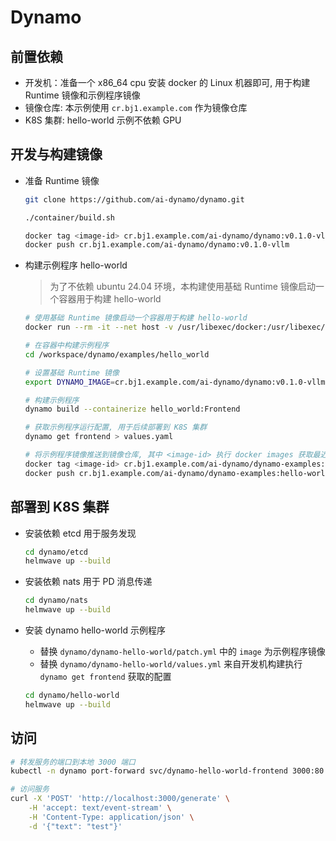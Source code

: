# Dynamo

## 前置依赖

* 开发机：准备一个 x86_64 cpu 安装 docker 的 Linux 机器即可, 用于构建 Runtime 镜像和示例程序镜像
* 镜像仓库: 本示例使用 `cr.bj1.example.com` 作为镜像仓库
* K8S 集群: hello-world 示例不依赖 GPU

## 开发与构建镜像

* 准备 Runtime 镜像

    ```bash
    git clone https://github.com/ai-dynamo/dynamo.git

    ./container/build.sh

    docker tag <image-id> cr.bj1.example.com/ai-dynamo/dynamo:v0.1.0-vllm
    docker push cr.bj1.example.com/ai-dynamo/dynamo:v0.1.0-vllm
    ```

* 构建示例程序 hello-world

    > 为了不依赖 ubuntu 24.04 环境，本构建使用基础 Runtime 镜像启动一个容器用于构建 hello-world

    ```bash
    # 使用基础 Runtime 镜像启动一个容器用于构建 hello-world
    docker run --rm -it --net host -v /usr/libexec/docker:/usr/libexec/docker -v /root/.docker:/root/.docker -v /var/run/docker.sock:/var/run/docker.sock -v /usr/bin/docker:/usr/bin/docker cr.bj1.example.com/ai-dynamo/dynamo:v0.1.0-vllm bash

    # 在容器中构建示例程序
    cd /workspace/dynamo/examples/hello_world

    # 设置基础 Runtime 镜像
    export DYNAMO_IMAGE=cr.bj1.example.com/ai-dynamo/dynamo:v0.1.0-vllm

    # 构建示例程序
    dynamo build --containerize hello_world:Frontend

    # 获取示例程序运行配置, 用于后续部署到 K8S 集群
    dynamo get frontend > values.yaml

    # 将示例程序镜像推送到镜像仓库, 其中 <image-id> 执行 docker images 获取最近构建的镜像
    docker tag <image-id> cr.bj1.example.com/ai-dynamo/dynamo-examples:hello-world
    docker push cr.bj1.example.com/ai-dynamo/dynamo-examples:hello-world
    ```

## 部署到 K8S 集群

* 安装依赖 etcd 用于服务发现

    ```bash
    cd dynamo/etcd
    helmwave up --build
    ```

* 安装依赖 nats 用于 PD 消息传递

    ```bash
    cd dynamo/nats
    helmwave up --build
    ```

* 安装 dynamo hello-world 示例程序

    * 替换 `dynamo/dynamo-hello-world/patch.yml` 中的 `image` 为示例程序镜像
    * 替换 `dynamo/dynamo-hello-world/values.yml` 来自开发机构建执行 `dynamo get frontend` 获取的配置

    ```bash
    cd dynamo/hello-world
    helmwave up --build
    ```

## 访问

```bash
# 转发服务的端口到本地 3000 端口
kubectl -n dynamo port-forward svc/dynamo-hello-world-frontend 3000:80

# 访问服务
curl -X 'POST' 'http://localhost:3000/generate' \
    -H 'accept: text/event-stream' \
    -H 'Content-Type: application/json' \
    -d '{"text": "test"}'
```
